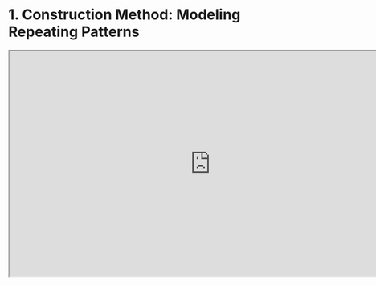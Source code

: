 # 1. Construction Method: Modeling Repeating Patterns

<p><iframe src="https://www.youtube.com/embed/zW264sghueE?rel=0" width="800" height="450" allowfullscreen="allowfullscreen" allow="accelerometer; autoplay; clipboard-write; encrypted-media; gyroscope; picture-in-picture"></iframe></p>